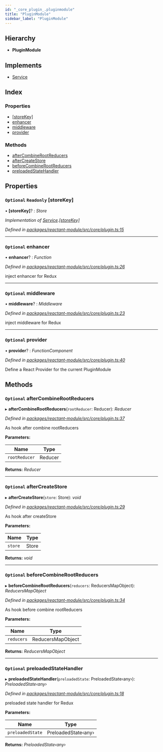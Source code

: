 ```yaml
---
id: "_core_plugin_.pluginmodule"
title: "PluginModule"
sidebar_label: "PluginModule"
---
```


## Hierarchy

* **PluginModule**

## Implements

* [Service](../interfaces/_interfaces_.service.md)

## Index

### Properties

* [[storeKey]](_core_plugin_.pluginmodule.md#optional-readonly-[storekey])
* [enhancer](_core_plugin_.pluginmodule.md#optional-enhancer)
* [middleware](_core_plugin_.pluginmodule.md#optional-middleware)
* [provider](_core_plugin_.pluginmodule.md#optional-provider)

### Methods

* [afterCombineRootReducers](_core_plugin_.pluginmodule.md#optional-aftercombinerootreducers)
* [afterCreateStore](_core_plugin_.pluginmodule.md#optional-aftercreatestore)
* [beforeCombineRootReducers](_core_plugin_.pluginmodule.md#optional-beforecombinerootreducers)
* [preloadedStateHandler](_core_plugin_.pluginmodule.md#optional-preloadedstatehandler)

## Properties

### `Optional` `Readonly` [storeKey]

• **[storeKey]**? : *Store*

*Implementation of [Service](../interfaces/_interfaces_.service.md).[[storeKey]](../interfaces/_interfaces_.service.md#optional-readonly-[storekey])*

*Defined in [packages/reactant-module/src/core/plugin.ts:15](https://github.com/unadlib/reactant/blob/950d72fe/packages/reactant-module/src/core/plugin.ts#L15)*

___

### `Optional` enhancer

• **enhancer**? : *Function*

*Defined in [packages/reactant-module/src/core/plugin.ts:26](https://github.com/unadlib/reactant/blob/950d72fe/packages/reactant-module/src/core/plugin.ts#L26)*

inject enhancer for Redux

___

### `Optional` middleware

• **middleware**? : *Middleware*

*Defined in [packages/reactant-module/src/core/plugin.ts:23](https://github.com/unadlib/reactant/blob/950d72fe/packages/reactant-module/src/core/plugin.ts#L23)*

inject middleware for Redux

___

### `Optional` provider

• **provider**? : *FunctionComponent*

*Defined in [packages/reactant-module/src/core/plugin.ts:40](https://github.com/unadlib/reactant/blob/950d72fe/packages/reactant-module/src/core/plugin.ts#L40)*

Define a React Provider for the current PluginModule

## Methods

### `Optional` afterCombineRootReducers

▸ **afterCombineRootReducers**(`rootReducer`: Reducer): *Reducer*

*Defined in [packages/reactant-module/src/core/plugin.ts:37](https://github.com/unadlib/reactant/blob/950d72fe/packages/reactant-module/src/core/plugin.ts#L37)*

As hook after combine rootReducers

**Parameters:**

Name | Type |
------ | ------ |
`rootReducer` | Reducer |

**Returns:** *Reducer*

___

### `Optional` afterCreateStore

▸ **afterCreateStore**(`store`: Store): *void*

*Defined in [packages/reactant-module/src/core/plugin.ts:29](https://github.com/unadlib/reactant/blob/950d72fe/packages/reactant-module/src/core/plugin.ts#L29)*

As hook after createStore

**Parameters:**

Name | Type |
------ | ------ |
`store` | Store |

**Returns:** *void*

___

### `Optional` beforeCombineRootReducers

▸ **beforeCombineRootReducers**(`reducers`: ReducersMapObject): *ReducersMapObject*

*Defined in [packages/reactant-module/src/core/plugin.ts:34](https://github.com/unadlib/reactant/blob/950d72fe/packages/reactant-module/src/core/plugin.ts#L34)*

As hook before combine rootReducers

**Parameters:**

Name | Type |
------ | ------ |
`reducers` | ReducersMapObject |

**Returns:** *ReducersMapObject*

___

### `Optional` preloadedStateHandler

▸ **preloadedStateHandler**(`preloadedState`: PreloadedState‹any›): *PreloadedState‹any›*

*Defined in [packages/reactant-module/src/core/plugin.ts:18](https://github.com/unadlib/reactant/blob/950d72fe/packages/reactant-module/src/core/plugin.ts#L18)*

preloaded state handler for Redux

**Parameters:**

Name | Type |
------ | ------ |
`preloadedState` | PreloadedState‹any› |

**Returns:** *PreloadedState‹any›*
